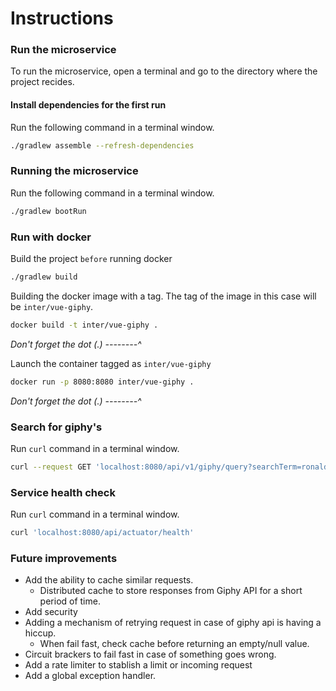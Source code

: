 # Instructions


### Run the microservice
To run the microservice, open a terminal and go to the directory where the project recides.

#### Install dependencies for the first run
Run the following command in a terminal window.

```bash
./gradlew assemble --refresh-dependencies
````

### Running the microservice
Run the following command in a terminal window.

```bash
./gradlew bootRun
````

### Run with docker
Build the project `before` running docker
```bash
./gradlew build
````

Building the docker image with a tag. The tag of the image in this case will be `inter/vue-giphy`.
```bash
docker build -t inter/vue-giphy . 
````
_Don't forget the dot (.) --------^_


Launch the container tagged as `inter/vue-giphy`
```bash
docker run -p 8080:8080 inter/vue-giphy . 
````
_Don't forget the dot (.) --------^_

### Search for giphy's
Run `curl` command in a terminal window.
```bash
curl --request GET 'localhost:8080/api/v1/giphy/query?searchTerm=ronaldinho&searchTerm=dinho'
````

### Service health check
Run `curl` command in a terminal window.
```bash
curl 'localhost:8080/api/actuator/health'
````

### Future improvements
- Add the ability to cache similar requests. 
	- Distributed cache to store responses from Giphy API for a short period of time.
- Add security
- Adding a mechanism of retrying request in case of giphy api is having a hiccup.
	- When fail fast, check cache before returning an empty/null value.
- Circuit brackers to fail fast in case of something goes wrong.
- Add a rate limiter to stablish a limit or incoming request
- Add a global exception handler. 
